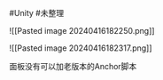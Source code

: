 #Unity #未整理 

![[Pasted image 20240416182250.png]]


![[Pasted image 20240416182317.png]]

面板没有可以加老版本的Anchor脚本 